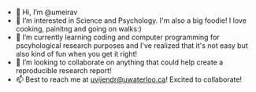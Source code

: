 - 👋 Hi, I’m @umeirav
- 👀 I’m interested in Science and Psychology. I'm also a big foodie! I love cooking, painitng and going on walks:)
- 🌱 I’m currently learning coding and computer programming for pscyhological research purposes and I've realized that it's not 
easy but also kind of fun when you get it right!
- 💞️ I’m looking to collaborate on anything that could help create a reproducible research report!
- 📫 Best to reach me at uvijendr@uwaterloo.ca! Excited to collaborate!

<!---
umeirav/umeirav is a ✨ special ✨ repository because its `README.md` (this file) appears on your GitHub profile.
You can click the Preview link to take a look at your changes.
--->
